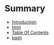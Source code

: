 # Summary

* [Introduction](README.md)
* [html](html)
* [Table Of Contents](table_of_contents.md)
* [bash](bash\bash.md)

